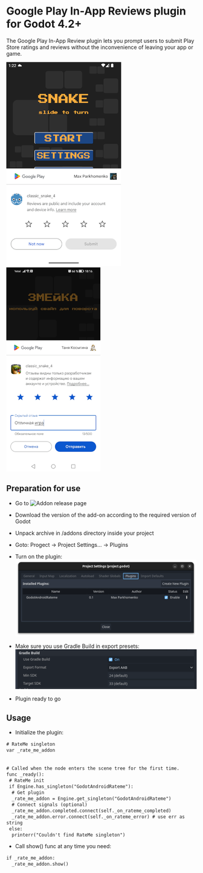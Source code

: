 # Google Play In-App Reviews plugin for Godot 4.2+

The Google Play In-App Review plugin lets you prompt users to submit Play Store ratings and reviews without the inconvenience of leaving your app or game.

![Example 1](/assets/rew_screen_01.png) ![Example 2](/assets/rew_screen_02.png)

## Preparation for use

- Go to ![Addon release page](/releases)
- Download the version of the add-on according to the required version of Godot
- Unpack archive in /addons directory inside your project
- Goto: Progect -> Project Settings... -> Plugins
- Turn on the plugin:\
![turn on the plugin](/assets/page_plugin.png)

- Make sure you use Gradle Build in export presets:\
![Use Gradle Build](/assets/page_export.png)

- Plugin ready to go

## Usage

- Initialize the plugin:

```gdscript
# RateMe singleton
var _rate_me_addon


# Called when the node enters the scene tree for the first time.
func _ready():
 # RateMe init
 if Engine.has_singleton("GodotAndroidRateme"):
  # Get plugin
  _rate_me_addon = Engine.get_singleton("GodotAndroidRateme")
  # Connect signals (optional)
  _rate_me_addon.completed.connect(self._on_rateme_completed)
  _rate_me_addon.error.connect(self._on_rateme_error) # use err as string
 else:
  printerr("Couldn't find RateMe singleton")
```

- Call show() func at any time you need:

```gdscript
if _rate_me_addon:
  _rate_me_addon.show()
```
